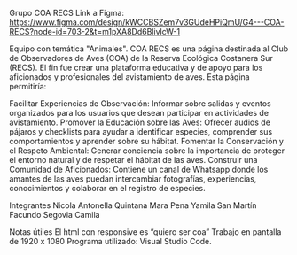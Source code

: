 Grupo COA RECS 
Link a Figma: https://www.figma.com/design/kWCCBSZem7v3GUdeHPiQmU/G4---COA-RECS?node-id=703-2&t=m1pXA8Dd6BlivlcW-1 

Equipo con temática "Animales". COA RECS es una página destinada al Club de Observadores de Aves (COA) de la Reserva Ecológica Costanera Sur (RECS).
El fin fue crear una plataforma educativa y de apoyo para los aficionados y profesionales del avistamiento de aves. 
Esta página permitiría:

Facilitar Experiencias de Observación: Informar sobre salidas y eventos organizados para los usuarios que desean participar en actividades de avistamiento.
Promover la Educación sobre las Aves: Ofrecer audios de pájaros y checklists para ayudar a identificar especies, comprender sus comportamientos y aprender sobre su hábitat.
Fomentar la Conservación y el Respeto Ambiental: Generar conciencia sobre la importancia de proteger el entorno natural y de respetar el hábitat de las aves.
Construir una Comunidad de Aficionados: Contiene un canal de Whatsapp donde los amantes de las aves puedan intercambiar fotografías, experiencias, conocimientos y colaborar en el registro de especies.

Integrantes
Nicola Antonella 
Quintana Mara 
Pena Yamila 
San Martín Facundo 
Segovia Camila 

Notas útiles
El html con responsive es “quiero ser coa” 
Trabajo en pantalla de 1920 x 1080
Programa utilizado: Visual Studio Code. 

